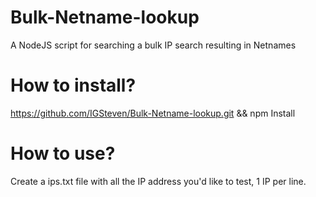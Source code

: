 # Bulk-Netname-lookup
A NodeJS script for searching a bulk IP search resulting in Netnames

# How to install?

  https://github.com/IGSteven/Bulk-Netname-lookup.git && npm Install

# How to use?
Create a ips.txt file with all the IP address you'd like to test, 1 IP per line.
